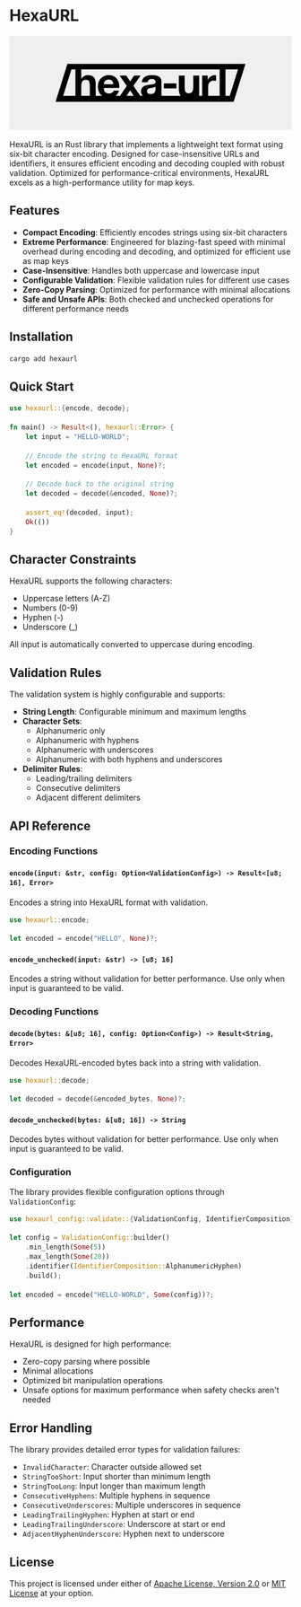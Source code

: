 # HexaURL

![HexaURL logo](https://github.com/perforate-org/hexaurl/blob/main/assets/logo.png?raw=true)

HexaURL is an Rust library that implements a lightweight text format using six-bit character encoding. Designed for case-insensitive URLs and identifiers, it ensures efficient encoding and decoding coupled with robust validation. Optimized for performance-critical environments, HexaURL excels as a high-performance utility for map keys.

## Features

- **Compact Encoding**: Efficiently encodes strings using six-bit characters
- **Extreme Performance**: Engineered for blazing-fast speed with minimal overhead during encoding and decoding, and optimized for efficient use as map keys
- **Case-Insensitive**: Handles both uppercase and lowercase input
- **Configurable Validation**: Flexible validation rules for different use cases
- **Zero-Copy Parsing**: Optimized for performance with minimal allocations
- **Safe and Unsafe APIs**: Both checked and unchecked operations for different performance needs

## Installation

```sh
cargo add hexaurl
```

## Quick Start

```rust
use hexaurl::{encode, decode};

fn main() -> Result<(), hexaurl::Error> {
    let input = "HELLO-WORLD";

    // Encode the string to HexaURL format
    let encoded = encode(input, None)?;

    // Decode back to the original string
    let decoded = decode(&encoded, None)?;

    assert_eq!(decoded, input);
    Ok(())
}
```

## Character Constraints

HexaURL supports the following characters:

- Uppercase letters (A-Z)
- Numbers (0-9)
- Hyphen (-)
- Underscore (\_)

All input is automatically converted to uppercase during encoding.

## Validation Rules

The validation system is highly configurable and supports:

- **String Length**: Configurable minimum and maximum lengths
- **Character Sets**:
  - Alphanumeric only
  - Alphanumeric with hyphens
  - Alphanumeric with underscores
  - Alphanumeric with both hyphens and underscores
- **Delimiter Rules**:
  - Leading/trailing delimiters
  - Consecutive delimiters
  - Adjacent different delimiters

## API Reference

### Encoding Functions

#### `encode(input: &str, config: Option<ValidationConfig>) -> Result<[u8; 16], Error>`

Encodes a string into HexaURL format with validation.

```rust
use hexaurl::encode;

let encoded = encode("HELLO", None)?;
```

#### `encode_unchecked(input: &str) -> [u8; 16]`

Encodes a string without validation for better performance. Use only when input is guaranteed to be valid.

### Decoding Functions

#### `decode(bytes: &[u8; 16], config: Option<Config>) -> Result<String, Error>`

Decodes HexaURL-encoded bytes back into a string with validation.

```rust
use hexaurl::decode;

let decoded = decode(&encoded_bytes, None)?;
```

#### `decode_unchecked(bytes: &[u8; 16]) -> String`

Decodes bytes without validation for better performance. Use only when input is guaranteed to be valid.

### Configuration

The library provides flexible configuration options through `ValidationConfig`:

```rust
use hexaurl_config::validate::{ValidationConfig, IdentifierComposition};

let config = ValidationConfig::builder()
    .min_length(Some(5))
    .max_length(Some(20))
    .identifier(IdentifierComposition::AlphanumericHyphen)
    .build();

let encoded = encode("HELLO-WORLD", Some(config))?;
```

## Performance

HexaURL is designed for high performance:

- Zero-copy parsing where possible
- Minimal allocations
- Optimized bit manipulation operations
- Unsafe options for maximum performance when safety checks aren't needed

## Error Handling

The library provides detailed error types for validation failures:

- `InvalidCharacter`: Character outside allowed set
- `StringTooShort`: Input shorter than minimum length
- `StringTooLong`: Input longer than maximum length
- `ConsecutiveHyphens`: Multiple hyphens in sequence
- `ConsecutiveUnderscores`: Multiple underscores in sequence
- `LeadingTrailingHyphen`: Hyphen at start or end
- `LeadingTrailingUnderscore`: Underscore at start or end
- `AdjacentHyphenUnderscore`: Hyphen next to underscore

## License

This project is licensed under either of [Apache License, Version 2.0](./LICENSE-APACHE) or [MIT License](./LICENSE-MIT) at your option.
